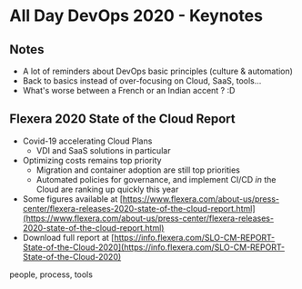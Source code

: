 # All Day DevOps 2020 - Keynotes

## Notes

* A lot of reminders about DevOps basic principles (culture & automation)
* Back to basics instead of over-focusing on Cloud, SaaS, tools...
* What's worse between a French or an Indian accent ? :D

## Flexera 2020 State of the Cloud Report

* Covid-19 accelerating Cloud Plans
  * VDI and SaaS solutions in particular
* Optimizing costs remains top priority
  * Migration and container adoption are still top priorities
  * Automated policies for governance, and implement CI/CD *in* the Cloud are ranking up quickly this year
* Some figures available at [https://www.flexera.com/about-us/press-center/flexera-releases-2020-state-of-the-cloud-report.html](https://www.flexera.com/about-us/press-center/flexera-releases-2020-state-of-the-cloud-report.html)
* Download full report at [https://info.flexera.com/SLO-CM-REPORT-State-of-the-Cloud-2020](https://info.flexera.com/SLO-CM-REPORT-State-of-the-Cloud-2020)


people, process, tools


